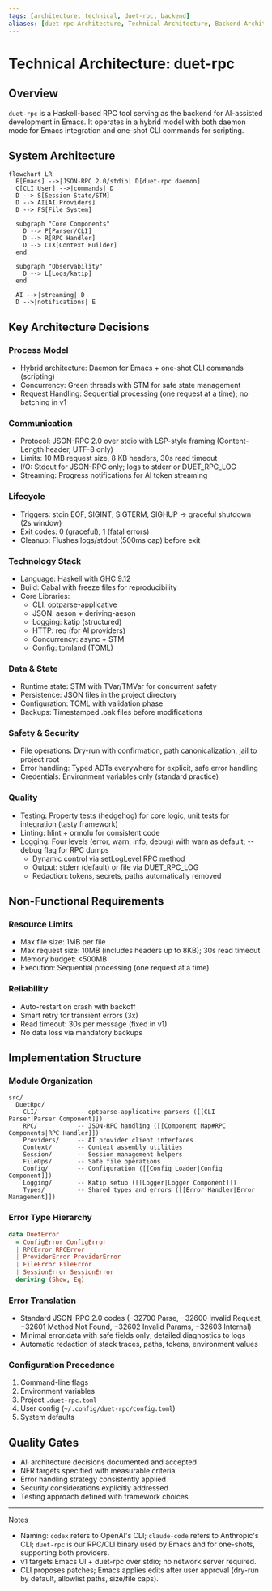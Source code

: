 ```yaml
---
tags: [architecture, technical, duet-rpc, backend]
aliases: [duet-rpc Architecture, Technical Architecture, Backend Architecture]
---
```


# Technical Architecture: duet-rpc

## Overview

`duet-rpc` is a Haskell-based RPC tool serving as the backend for AI-assisted development in Emacs. It operates in a hybrid model with both daemon mode for Emacs integration and one-shot CLI commands for scripting.

## System Architecture

```mermaid
flowchart LR
  E[Emacs] -->|JSON-RPC 2.0/stdio| D[duet-rpc daemon]
  C[CLI User] -->|commands| D
  D --> S[Session State/STM]
  D --> AI[AI Providers]
  D --> FS[File System]
  
  subgraph "Core Components"
    D --> P[Parser/CLI]
    D --> R[RPC Handler]
    D --> CTX[Context Builder]
  end
  
  subgraph "Observability"
    D --> L[Logs/katip]
  end
  
  AI -->|streaming| D
  D -->|notifications| E
```

## Key Architecture Decisions

### Process Model
- Hybrid architecture: Daemon for Emacs + one-shot CLI commands (scripting)
- Concurrency: Green threads with STM for safe state management
- Request Handling: Sequential processing (one request at a time); no batching in v1

### Communication
- Protocol: JSON-RPC 2.0 over stdio with LSP-style framing (Content-Length header, UTF-8 only)
- Limits: 10 MB request size, 8 KB headers, 30s read timeout
- I/O: Stdout for JSON-RPC only; logs to stderr or DUET_RPC_LOG
- Streaming: Progress notifications for AI token streaming

### Lifecycle
- Triggers: stdin EOF, SIGINT, SIGTERM, SIGHUP → graceful shutdown (2s window)
- Exit codes: 0 (graceful), 1 (fatal errors)
- Cleanup: Flushes logs/stdout (500ms cap) before exit

### Technology Stack
- Language: Haskell with GHC 9.12
- Build: Cabal with freeze files for reproducibility
- Core Libraries:
  - CLI: optparse-applicative
  - JSON: aeson + deriving-aeson
  - Logging: katip (structured)
  - HTTP: req (for AI providers)
  - Concurrency: async + STM
  - Config: tomland (TOML)

### Data & State
- Runtime state: STM with TVar/TMVar for concurrent safety
- Persistence: JSON files in the project directory
- Configuration: TOML with validation phase
- Backups: Timestamped .bak files before modifications

### Safety & Security
- File operations: Dry-run with confirmation, path canonicalization, jail to project root
- Error handling: Typed ADTs everywhere for explicit, safe error handling
- Credentials: Environment variables only (standard practice)

### Quality
- Testing: Property tests (hedgehog) for core logic, unit tests for integration (tasty framework)
- Linting: hlint + ormolu for consistent code
- Logging: Four levels (error, warn, info, debug) with warn as default; --debug flag for RPC dumps
  - Dynamic control via setLogLevel RPC method
  - Output: stderr (default) or file via DUET_RPC_LOG
  - Redaction: tokens, secrets, paths automatically removed

## Non-Functional Requirements

 

### Resource Limits
- Max file size: 1MB per file
- Max request size: 10MB (includes headers up to 8KB); 30s read timeout
- Memory budget: <500MB
- Execution: Sequential processing (one request at a time)

### Reliability
- Auto-restart on crash with backoff
- Smart retry for transient errors (3x)
- Read timeout: 30s per message (fixed in v1)
- No data loss via mandatory backups

## Implementation Structure

### Module Organization
```
src/
  DuetRpc/
    CLI/           -- optparse-applicative parsers ([[CLI Parser|Parser Component]])
    RPC/           -- JSON-RPC handling ([[Component Map#RPC Components|RPC Handler]])
    Providers/     -- AI provider client interfaces
    Context/       -- Context assembly utilities
    Session/       -- Session management helpers
    FileOps/       -- Safe file operations
    Config/        -- Configuration ([[Config Loader|Config Component]])
    Logging/       -- Katip setup ([[Logger|Logger Component]])
    Types/         -- Shared types and errors ([[Error Handler|Error Management]])
```

### Error Type Hierarchy
```haskell
data DuetError
  = ConfigError ConfigError
  | RPCError RPCError
  | ProviderError ProviderError
  | FileError FileError
  | SessionError SessionError
  deriving (Show, Eq)
```

### Error Translation
- Standard JSON-RPC 2.0 codes (−32700 Parse, −32600 Invalid Request, −32601 Method Not Found, −32602 Invalid Params, −32603 Internal)
- Minimal error.data with safe fields only; detailed diagnostics to logs
- Automatic redaction of stack traces, paths, tokens, environment values

### Configuration Precedence
1. Command-line flags
2. Environment variables
3. Project `.duet-rpc.toml`
4. User config (`~/.config/duet-rpc/config.toml`)
5. System defaults

## Quality Gates

- All architecture decisions documented and accepted
- NFR targets specified with measurable criteria
- Error handling strategy consistently applied
- Security considerations explicitly addressed
- Testing approach defined with framework choices

---

Notes
- Naming: `codex` refers to OpenAI's CLI; `claude-code` refers to Anthropic's CLI; `duet-rpc` is our RPC/CLI binary used by Emacs and for one-shots, supporting both providers.
- v1 targets Emacs UI + duet-rpc over stdio; no network server required.
- CLI proposes patches; Emacs applies edits after user approval (dry-run by default, allowlist paths, size/file caps).
